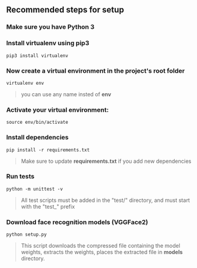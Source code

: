 ## Recommended steps for setup

### Make sure you have Python 3

### Install **virtualenv** using pip3

    pip3 install virtualenv 
    

### Now create a virtual environment in the project's root folder

    virtualenv env 

>you can use any name insted of **env**


### Activate your virtual environment:    
    
    source env/bin/activate
    
### Install dependencies
    pip install -r requirements.txt
    
> Make sure to update **requirements.txt** if you add new dependencies

### Run tests    
    
    python -m unittest -v
   
> All test scripts must be added in the "test/" directory, and must start with the "test_" prefix

### Download face recognition models (VGGFace2)

    python setup.py
   
> This script downloads the compressed file containing the model weights, extracts the weights, places the extracted file in **models** directory.

